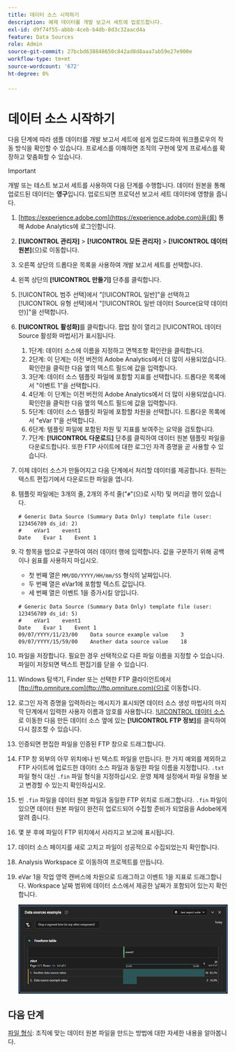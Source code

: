 ```yaml
---
title: 데이터 소스 시작하기
description: 예제 데이터를 개발 보고서 세트에 업로드합니다.
exl-id: d9f74f55-abbb-4ceb-b4db-8d3c32aacd4a
feature: Data Sources
role: Admin
source-git-commit: 27bcbd638848650c842ad8d8aaa7ab59e27e900e
workflow-type: tm+mt
source-wordcount: '672'
ht-degree: 0%

---
```


# 데이터 소스 시작하기

다음 단계에 따라 샘플 데이터를 개발 보고서 세트에 쉽게 업로드하여 워크플로우의 작동 방식을 확인할 수 있습니다. 프로세스를 이해하면 조직의 구현에 맞게 프로세스를 확장하고 맞춤화할 수 있습니다.

>[!IMPORTANT]
>
>개발 또는 테스트 보고서 세트를 사용하여 다음 단계를 수행합니다. 데이터 원본을 통해 업로드된 데이터는 **영구**&#x200B;입니다. 업로드되면 프로덕션 보고서 세트 데이터에 영향을 줍니다.

1. [https://experience.adobe.com](https://experience.adobe.com)을(를) 통해 Adobe Analytics에 로그인합니다.
1. **[!UICONTROL 관리자]** > **[!UICONTROL 모든 관리자]** > **[!UICONTROL 데이터 원본]**(으)로 이동합니다.
1. 오른쪽 상단의 드롭다운 목록을 사용하여 개발 보고서 세트를 선택합니다.
1. 왼쪽 상단의 **[!UICONTROL 만들기]** 단추를 클릭합니다.
1. [!UICONTROL 범주 선택]에서 &quot;[!UICONTROL 일반]&quot;을 선택하고 [!UICONTROL 유형 선택]에서 &quot;[!UICONTROL 일반 데이터 Source(요약 데이터만)]&quot;을 선택합니다.
1. **[!UICONTROL 활성화]**&#x200B;를 클릭합니다. 팝업 창이 열리고 [!UICONTROL 데이터 Source 활성화 마법사]가 표시됩니다.
   1. 1단계: 데이터 소스에 이름을 지정하고 면책조항 확인란을 클릭합니다.
   1. 2단계: 이 단계는 이전 버전의 Adobe Analytics에서 더 많이 사용되었습니다. 확인란을 클릭한 다음 옆의 텍스트 필드에 값을 입력합니다.
   1. 3단계: 데이터 소스 템플릿 파일에 포함할 지표를 선택합니다. 드롭다운 목록에서 &quot;이벤트 1&quot;을 선택합니다.
   1. 4단계: 이 단계는 이전 버전의 Adobe Analytics에서 더 많이 사용되었습니다. 확인란을 클릭한 다음 옆의 텍스트 필드에 값을 입력합니다.
   1. 5단계: 데이터 소스 템플릿 파일에 포함할 차원을 선택합니다. 드롭다운 목록에서 &quot;eVar 1&quot;을 선택합니다.
   1. 6단계: 템플릿 파일에 포함된 차원 및 지표를 보여주는 요약을 검토합니다.
   1. 7단계: **[!UICONTROL 다운로드]** 단추를 클릭하여 데이터 원본 템플릿 파일을 다운로드합니다. 또한 FTP 사이트에 대한 로그인 자격 증명을 곧 사용할 수 있습니다.
1. 이제 데이터 소스가 만들어지고 다음 단계에서 처리할 데이터를 제공합니다. 원하는 텍스트 편집기에서 다운로드한 파일을 엽니다.
1. 템플릿 파일에는 3개의 줄, 2개의 주석 줄(&quot;`#`&quot;(으)로 시작) 및 머리글 행이 있습니다.

   ```text
   # Generic Data Source (Summary Data Only) template file (user: 123456789 ds_id: 2)
   #    eVar1    event1
   Date    Evar 1    Event 1
   ```

1. 각 항목을 탭으로 구분하여 여러 데이터 행에 입력합니다. 값을 구분하기 위해 공백이나 쉼표를 사용하지 마십시오.
   * 첫 번째 열은 `MM/DD/YYYY/HH/mm/SS` 형식의 날짜입니다.
   * 두 번째 열은 eVar1에 포함할 텍스트 값입니다.
   * 세 번째 열은 이벤트 1을 증가시킬 양입니다.

   ```text
   # Generic Data Source (Summary Data Only) template file (user: 123456789 ds_id: 5)
   #    eVar1    event1
   Date    Evar 1    Event 1
   09/07/YYYY/11/23/00    Data source example value    3
   09/07/YYYY/15/59/00    Another data source value    18
   ```

1. 파일을 저장합니다. 필요한 경우 선택적으로 다른 파일 이름을 지정할 수 있습니다. 파일이 저장되면 텍스트 편집기를 닫을 수 있습니다.
1. Windows 탐색기, Finder 또는 선택한 FTP 클라이언트에서 [ftp://ftp.omniture.com](ftp://ftp.omniture.com)(으)로 이동합니다.
1. 로그인 자격 증명을 입력하라는 메시지가 표시되면 데이터 소스 생성 마법사의 마지막 단계에서 입력한 사용자 이름과 암호를 사용합니다. [!UICONTROL 데이터 소스](으)로 이동한 다음 만든 데이터 소스 옆에 있는 **[!UICONTROL FTP 정보]**&#x200B;를 클릭하여 다시 참조할 수 있습니다.
1. 인증되면 편집한 파일을 인증된 FTP 창으로 드래그합니다.
1. FTP 창 외부의 아무 위치에나 빈 텍스트 파일을 만듭니다. 한 가지 예외를 제외하고 FTP 사이트에 업로드한 데이터 소스 파일과 동일한 파일 이름을 지정합니다. `.txt` 파일 형식 대신 `.fin` 파일 형식을 지정하십시오. 운영 체제 설정에서 파일 유형을 보고 변경할 수 있는지 확인하십시오.
1. 빈 `.fin` 파일을 데이터 원본 파일과 동일한 FTP 위치로 드래그합니다. `.fin` 파일이 있으면 데이터 원본 파일이 완전히 업로드되어 수집할 준비가 되었음을 Adobe에게 알려 줍니다.
1. 몇 분 후에 파일이 FTP 위치에서 사라지고 보고에 표시됩니다.
1. 데이터 소스 페이지를 새로 고치고 파일이 성공적으로 수집되었는지 확인합니다.
1. Analysis Workspace 로 이동하여 프로젝트를 만듭니다.
1. eVar 1을 작업 영역 캔버스에 차원으로 드래그하고 이벤트 1을 지표로 드래그합니다. Workspace 날짜 범위에 데이터 소스에서 제공한 날짜가 포함되어 있는지 확인합니다.

   ![보고서 예시](assets/success-report.png)

## 다음 단계

[파일 형식](file-format.md): 조직에 맞는 데이터 원본 파일을 만드는 방법에 대한 자세한 내용을 알아봅니다.
